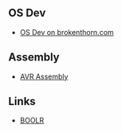 ## OS Dev
- [OS Dev on brokenthorn.com](http://www.brokenthorn.com/Resources/OSDev0.html)

## Assembly

- [AVR Assembly](http://www.avr-asm-tutorial.net/avr_en/beginner/index.html)

## Links

- [BOOLR](http://boolr.me/)

